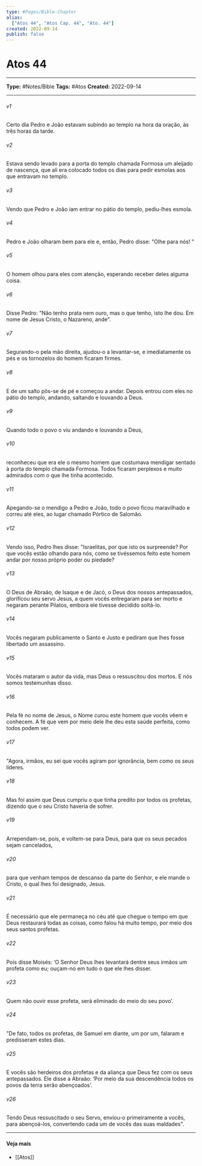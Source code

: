 ```yaml
---
type: #Pages/Bible-Chapter
alias:
  ["Atos 44", "Atos Cap. 44", "Ato. 44"]
created: 2022-09-14
publish: false
---
```


# Atos 44

---

**Type:** #Notes/Bible
**Tags:** #Atos
**Created:** 2022-09-14

---

###### v1
Certo dia Pedro e João estavam subindo ao templo na hora da oração, às três horas da tarde.
###### v2
Estava sendo levado para a porta do templo chamada Formosa um aleijado de nascença, que ali era colocado todos os dias para pedir esmolas aos que entravam no templo.
###### v3
Vendo que Pedro e João iam entrar no pátio do templo, pediu-lhes esmola.
###### v4
Pedro e João olharam bem para ele e, então, Pedro disse: "Olhe para nós! "
###### v5
O homem olhou para eles com atenção, esperando receber deles alguma coisa.
###### v6
Disse Pedro: "Não tenho prata nem ouro, mas o que tenho, isto lhe dou. Em nome de Jesus Cristo, o Nazareno, ande".
###### v7
Segurando-o pela mão direita, ajudou-o a levantar-se, e imediatamente os pés e os tornozelos do homem ficaram firmes.
###### v8
E de um salto pôs-se de pé e começou a andar. Depois entrou com eles no pátio do templo, andando, saltando e louvando a Deus.
###### v9
Quando todo o povo o viu andando e louvando a Deus,
###### v10
reconheceu que era ele o mesmo homem que costumava mendigar sentado à porta do templo chamada Formosa. Todos ficaram perplexos e muito admirados com o que lhe tinha acontecido.
###### v11
Apegando-se o mendigo a Pedro e João, todo o povo ficou maravilhado e correu até eles, ao lugar chamado Pórtico de Salomão.
###### v12
Vendo isso, Pedro lhes disse: "Israelitas, por que isto os surpreende? Por que vocês estão olhando para nós, como se tivéssemos feito este homem andar por nosso próprio poder ou piedade?
###### v13
O Deus de Abraão, de Isaque e de Jacó, o Deus dos nossos antepassados, glorificou seu servo Jesus, a quem vocês entregaram para ser morto e negaram perante Pilatos, embora ele tivesse decidido soltá-lo.
###### v14
Vocês negaram publicamente o Santo e Justo e pediram que lhes fosse libertado um assassino.
###### v15
Vocês mataram o autor da vida, mas Deus o ressuscitou dos mortos. E nós somos testemunhas disso.
###### v16
Pela fé no nome de Jesus, o Nome curou este homem que vocês vêem e conhecem. A fé que vem por meio dele lhe deu esta saúde perfeita, como todos podem ver.
###### v17
"Agora, irmãos, eu sei que vocês agiram por ignorância, bem como os seus líderes.
###### v18
Mas foi assim que Deus cumpriu o que tinha predito por todos os profetas, dizendo que o seu Cristo haveria de sofrer.
###### v19
Arrependam-se, pois, e voltem-se para Deus, para que os seus pecados sejam cancelados,
###### v20
para que venham tempos de descanso da parte do Senhor, e ele mande o Cristo, o qual lhes foi designado, Jesus.
###### v21
É necessário que ele permaneça no céu até que chegue o tempo em que Deus restaurará todas as coisas, como falou há muito tempo, por meio dos seus santos profetas.
###### v22
Pois disse Moisés: ‘O Senhor Deus lhes levantará dentre seus irmãos um profeta como eu; ouçam-no em tudo o que ele lhes disser.
###### v23
Quem não ouvir esse profeta, será eliminado do meio do seu povo’.
###### v24
"De fato, todos os profetas, de Samuel em diante, um por um, falaram e predisseram estes dias.
###### v25
E vocês são herdeiros dos profetas e da aliança que Deus fez com os seus antepassados. Ele disse a Abraão: ‘Por meio da sua descendência todos os povos da terra serão abençoados’.
###### v26
Tendo Deus ressuscitado o seu Servo, enviou-o primeiramente a vocês, para abençoá-los, convertendo cada um de vocês das suas maldades".


---

#### Veja mais

- [[Atos]]
